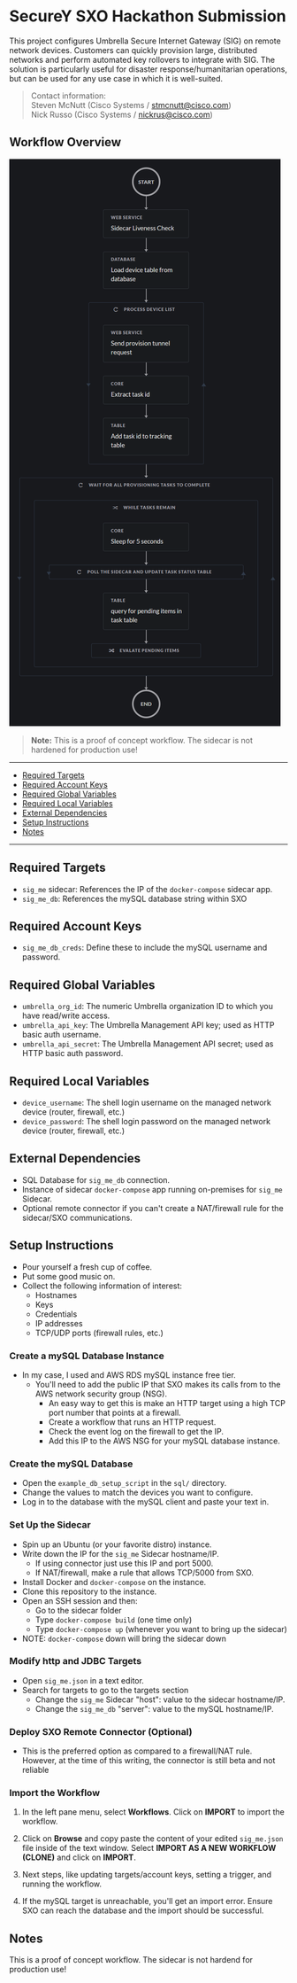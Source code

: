 # SecureY SXO Hackathon Submission
This project configures Umbrella Secure Internet Gateway (SIG) on remote
network devices. Customers can quickly provision large, distributed networks
and perform automated key rollovers to integrate with SIG. The solution is
particularly useful for disaster response/humanitarian operations, but can be
used for any use case in which it is well-suited.

> Contact information:\
> Steven McNutt (Cisco Systems / stmcnutt@cisco.com)\
> Nick Russo (Cisco Systems / nickrus@cisco.com)

## Workflow Overview

![Screenshot](screenshots/overview.png)

> **Note:** This is a proof of concept workflow. The sidecar is not hardened for production use!

---------------------------------------------------------------------------

  * [Required Targets](#Required-Targets)
  * [Required Account Keys](#Required-Account-Keys)
  * [Required Global Variables](#Required-Global-Variables)
  * [Required Local Variables](#Required-Local-Variables)
  * [External Dependencies](#External-dependencies)
  * [Setup Instructions](#Setup-instructions)
  * [Notes](#Notes)
----------------------------------------------------------------------------

## Required Targets
- `sig_me` sidecar: References the IP of the `docker-compose` sidecar app.
- `sig_me_db`: References the mySQL database string within SXO

## Required Account Keys
- `sig_me_db_creds`: Define these to include the mySQL username and password.

## Required Global Variables
- `umbrella_org_id`: The numeric Umbrella organization ID to which you have read/write access.
- `umbrella_api_key`: The Umbrella Management API key; used as HTTP basic auth username.
- `umbrella_api_secret`: The Umbrella Management API secret; used as HTTP basic auth password.

## Required Local Variables
- `device_username`: The shell login username on the managed network device (router, firewall, etc.)
- `device_password`: The shell login password on the managed network device (router, firewall, etc.) 

## External Dependencies
- SQL Database for `sig_me_db` connection.
- Instance of sidecar `docker-compose` app running on-premises for `sig_me` Sidecar.
- Optional remote connector if you can't create a NAT/firewall rule for the sidecar/SXO communications.

## Setup Instructions
* Pour yourself a fresh cup of coffee.
* Put some good music on. 
* Collect the following information of interest:
  * Hostnames
  * Keys
  * Credentials
  * IP addresses
  * TCP/UDP ports (firewall rules, etc.)
  
### Create a mySQL Database Instance
  * In my case, I used and AWS RDS mySQL instance free tier.
    * You'll need to add the public IP that SXO makes its calls from to the AWS network security group (NSG).
      * An easy way to get this is make an HTTP target using a high TCP port number that points at a firewall.
      * Create a workflow that runs an HTTP request.
      * Check the event log on the firewall to get the IP.
      * Add this IP to the AWS NSG for your mySQL database instance.
  
### Create the mySQL Database
  * Open the `example_db_setup_script` in the `sql/` directory.
  * Change the values to match the devices you want to configure.
  * Log in to the database with the mySQL client and paste your text in.

### Set Up the Sidecar
  * Spin up an Ubuntu (or your favorite distro) instance.
  * Write down the IP for the `sig_me` Sidecar hostname/IP.
    * If using connector just use this IP and port 5000.
    * If NAT/firewall, make a rule that allows TCP/5000 from SXO.
  * Install Docker and `docker-compose` on the instance.
  * Clone this repository to the instance.
  * Open an SSH session and then:
    * Go to the sidecar folder
    * Type `docker-compose build` (one time only) 
    * Type `docker-compose up` (whenever you want to bring up the sidecar)
  * NOTE: `docker-compose` down will bring the sidecar down

### Modify http and JDBC Targets
  * Open `sig_me.json` in a text editor.
  * Search for targets to go to the targets section
    * Change the `sig_me` Sidecar "host": value to the sidecar hostname/IP.
    * Change the `sig_me_db` "server": value to the mySQL hostname/IP.

### Deploy SXO Remote Connector (Optional)
  * This is the preferred option as compared to a firewall/NAT rule.
    However, at the time of this writing, the connector is still beta and not reliable
  
### Import the Workflow

1. In the left pane menu, select **Workflows**. Click on **IMPORT** to import the workflow.

2. Click on **Browse** and copy paste the content of your edited `sig_me.json` file
   inside of the text window. Select **IMPORT AS A NEW WORKFLOW (CLONE)** and click on **IMPORT**.

3. Next steps, like updating targets/account keys, setting a trigger, and running the workflow.

4. If the mySQL target is unreachable, you'll get an import error.
   Ensure SXO can reach the database and the import should be successful.

## Notes

This is a proof of concept workflow. The sidecar is not hardend for production use!
